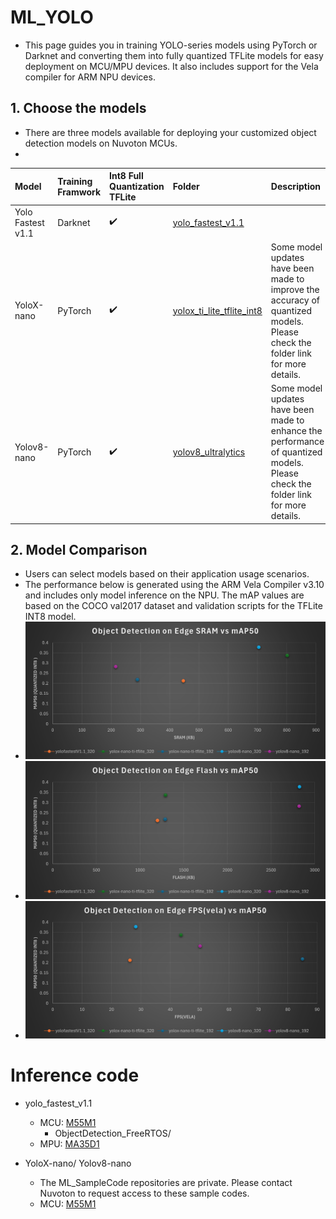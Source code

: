 # ML_YOLO
- This page guides you in training YOLO-series models using PyTorch or Darknet and converting them into fully quantized TFLite models for easy deployment on MCU/MPU devices. It also includes support for the Vela compiler for ARM NPU devices.

## 1. Choose the models
- There are three models available for deploying your customized object detection models on Nuvoton MCUs.
-
| Model | Training Framwork |Int8 Full Quantization TFLite| Folder |Description |
| :-- | :-- | :-- | :-- |:-- |
| Yolo Fastest v1.1  | Darknet | :heavy_check_mark: | [yolo_fastest_v1.1](https://github.com/OpenNuvoton/ML_YOLO/tree/master/yolo_fastest_v1.1) ||
| YoloX-nano | PyTorch | :heavy_check_mark: | [yolox_ti_lite_tflite_int8](https://github.com/OpenNuvoton/ML_YOLO/tree/master/yolox_ti_lite_tflite_int8) |Some model updates have been made to improve the accuracy of quantized models. Please check the folder link for more details.|
| Yolov8-nano | PyTorch | :heavy_check_mark: | [yolov8_ultralytics](https://github.com/OpenNuvoton/ML_YOLO/tree/master/yolov8_ultralytics) |Some model updates have been made to enhance the performance of quantized models. Please check the folder link for more details.|

## 2. Model Comparison
- Users can select models based on their application usage scenarios.
- The performance below is generated using the ARM Vela Compiler v3.10 and includes only model inference on the NPU. The mAP values are based on the COCO val2017 dataset and validation scripts for the TFLite INT8 model.
- <img src="assets/Object Detection on Edge SRAM vs mAP50.png" width="600">
- <img src="assets/Object Detection on Edge Flash vs mAP50.png" width="600">
- <img src="assets/Object Detection on Edge FPS(vela) vs mAP50.png" width="600">
   
# Inference code
- yolo_fastest_v1.1
    - MCU: [M55M1](https://github.com/OpenNuvoton/M55M1BSP/tree/master/SampleCode/MachineLearning)
        - ObjectDetection_FreeRTOS/
    - MPU: [MA35D1](https://github.com/OpenNuvoton/MA35D1_Linux_Applications/tree/master/machine_learning)

- YoloX-nano/ Yolov8-nano
    - The ML_SampleCode repositories are private. Please contact Nuvoton to request access to these sample codes.  
    - MCU: [M55M1](https://github.com/OpenNuvoton/ML_M55M1_SampleCode)
